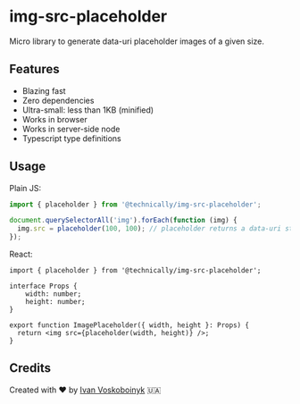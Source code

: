 # img-src-placeholder

Micro library to generate data-uri placeholder images of a given size.

## Features

- Blazing fast
- Zero dependencies
- Ultra-small: less than 1KB (minified)
- Works in browser
- Works in server-side node
- Typescript type definitions

## Usage

Plain JS:

```js
import { placeholder } from '@technically/img-src-placeholder';

document.querySelectorAll('img').forEach(function (img) {
  img.src = placeholder(100, 100); // placeholder returns a data-uri string ready-to-use as a `src` attribute. 
});
```

React:

```tsx
import { placeholder } from '@technically/img-src-placeholder';

interface Props {
    width: number;
    height: number;
}

export function ImagePlaceholder({ width, height }: Props) {
  return <img src={placeholder(width, height)} />;
}
```

## Credits 

Created with ❤️ by [Ivan Voskoboinyk](https://github.com/e1himself/) 🇺🇦
